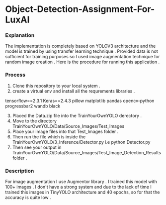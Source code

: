 # Object-Detection-Assignment-For-LuxAI
### Explanation
The implementation is completely based on YOLOV3 architecture and the model is trained by using transfer learning technique .
Provided data is not sufficient for training purposes so I used image augmentation technique for random image creation . 
Here is the procedure for running this application .

### Process
1. Clone this repository to your local system .
2. create a virtual env and install all the requrements libraries .

tensorflow==2.3.1
Keras==2.4.3
pillow
matplotlib
pandas
opencv-python
progressbar2
wandb
black

3. Placed the Data.zip file into the  TrainYourOwnYOLO derectory .
4. Move to the directory TrainYourOwnYOLO/Data/Source_Images/Test_Images
5. Place your image files into that Test_Images folder .
6. Then run the file which is inside the TrainYourOwnYOLO/3_Inference/Detector.py i.e python Detector.py
7. Then see your output in TrainYourOwnYOLO/Data/Source_Images/Test_Image_Detection_Results folder . 

### Description

For image augmentation I use Augmentor library . I trained this model with 100+ images . I don't have a strong system and due to the lack of time I trained this images in TinyYOLO architecture and 40 epochs, so for that the accuracy is quite low . 
